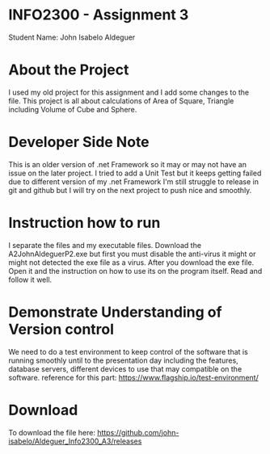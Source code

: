 # INFO2300 - Assignment 3 
Student Name: John Isabelo Aldeguer

# About the Project
I used my old project for this assignment and I add some changes to the file.
This project is all about calculations of Area of Square, Triangle including Volume of Cube and Sphere.

# Developer Side Note
This is an older version of .net Framework so it may or may not have an issue on the later project.
I tried to add a Unit Test but it keeps getting failed due to different version of my .net Framework
I'm still struggle to release in git and github but I will try on the next project to push nice and smoothly.

# Instruction how to run
I separate the files and my executable files. Download the A2JohnAldeguerP2.exe but first you must disable the anti-virus it might or might not detected the exe file as a virus. After you download the exe file. Open it and the instruction on how to use its on the program itself. Read and follow it well.

# Demonstrate Understanding of Version control
We need to do a test environment to keep control of the software that is running smoothly until to the presentation day including the features, database servers, different devices to use that may compatible on the software.
reference for this part: https://www.flagship.io/test-environment/

# Download
To download the file here: https://github.com/john-isabelo/Aldeguer_Info2300_A3/releases
